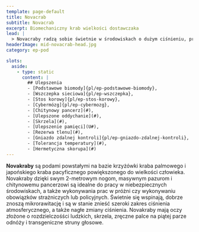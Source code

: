 ```yaml
---
template: page-default
title: Novacrab
subtitle: Novacrab
excerpt: Biomechaniczny krab wielkości dostawczaka
lead: |
  > Novacraby radzą sobie świetnie w środowiskach o dużym ciśnieniu, promieniowaniu lub toksyczności. W misjach solo są bezkonkurencyjni ale ich morfologia nie sprzyja integracji z zespołami mieszanymi. No, chyba że mówimy o Extropii, ale tam nikt nie musi się integrować
headerImage: mid-novacrab-head.jpg
category: ep-pod

slots:
  aside:
    - type: static
      content: |
        ## Ulepszenia
        - [Podstawowe biomody]{pl/ep-podstawowe-biomody}, 
        - [Wszczepka sieciowa]{pl/ep-wszczepka}, 
        - [Stos korowy]{pl/ep-stos-korowy}, 
        - [Cybermózg]{pl/ep-cybermozg}, 
        - [Chitynowy pancerz](#), 
        - [Ulepszone oddychanie](#), 
        - [Skrzela](#), 
        - [Ulepszenie pamięci](U#), 
        - [Rezerwa tlenu](#), 
        - [Gniazdo zdalnej kontroli]{pl/ep-gniazdo-zdalnej-kontroli}, 
        - [Tolerancja temperatury](#), 
        - [Hermetyczna skorupa](#)
---
```

**Novakraby** są podami powstałymi na bazie krzyżówki kraba palmowego i japońskiego kraba pacyficznego powiększonego do wielkości człowieka. Novakraby dzięki swym 2-metrowym nogom, masywnym pazurom i chitynowemu pancerzowi są idealne do pracy w niebezpiecznych środowiskach, a także wykonywania prac w próżni czy wykonywaniu obowiązków strażniczych lub policyjnych. Świetnie się wspinają, dobrze znoszą mikrorawitację i są w stanie znieść szeroki zakres ciśnienia atmosferycznego, a także nagłe zmiany ciśnienia. Novakraby mają oczy złożone o rozdzielczośści ludzkich, skrzela, zręczne palce na piątej parze odnóży i transgeniczne struny głosowe.

